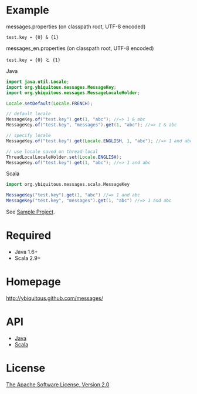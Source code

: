 Example
=======

messages.properties (on classpath root, UTF-8 encoded)

```
test.key = {0} & {1}
```

messages_en.properties (on classpath root, UTF-8 encoded)

```
test.key = {0} と {1}
```

Java

```java
import java.util.Locale;
import org.ybiquitous.messages.MessageKey;
import org.ybiquitous.messages.MessageLocaleHolder;

Locale.setDefault(Locale.FRENCH);

// default locale
MessageKey.of("test.key").get(1, "abc"); //=> 1 & abc
MessageKey.of("test.key", "messages").get(1, "abc"); //=> 1 & abc

// specify locale
MessageKey.of("test.key").get(Locale.ENGLISH, 1, "abc"); //=> 1 and abc

// use locale saved on thread-local
ThreadLocalLocaleHolder.set(Locale.ENGLISH);
MessageKey.of("test.key").get(1, "abc"); //=> 1 and abc
```

Scala

```scala
import org.ybiquitous.messages.scala.MessageKey

MessageKey("test.key").get(1, "abc") //=> 1 and abc
MessageKey("test.key", "messages").get(1, "abc") //=> 1 and abc
```

See [Sample Project](https://github.com/ybiquitous/messages/tree/master/messages-sample).

Required
========

- Java 1.6+
- Scala 2.9+

Homepage
========

http://ybiquitous.github.com/messages/

API
===

- [Java](http://ybiquitous.github.com/messages/apidocs/)
- [Scala](http://ybiquitous.github.com/messages/messages-scala/scaladocs/)

License
=======

[The Apache Software License, Version 2.0](http://www.apache.org/licenses/LICENSE-2.0.txt)
